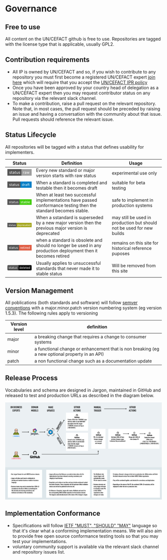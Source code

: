 # Governance

## Free to use

All content on the UN/CEFACT github is free to use.  Repositories are tagged with the license type that is applicable, usually GPL2. 

## Contribution requirements

* All IP is owned by UN/CEFACT and so, if you wish to contribute to any repository you must first become a registered UN/CEFACT expert [join here](https://uncefact.unece.org/display/uncefactpublic/UNCEFACT+Expert+Registration) which will require that you accept the [UN/CEFACT IPR policy](https://www.unece.org/fileadmin/DAM/cefact/cf_plenary/plenary12/ECE_TRADE_C_CEFACT_2010_20_Rev2E_UpdatedIPRpolicy.pdf)
* Once you have been approved by your country head of delegation as a UN/CEFACT expert then you may request contributor status on any repository via the relevant slack channel. 
* To make a contribution, raise a pull request on the relevant repository. Note that, in most cases, the pull request should be preceded by raising an issue and having a conversation with the community about that issue. Pull requests should reference the relevant issue.  

## Status Lifecycle

All repositories will be tagged with a status that defines usability for implementers. 

|Status|Definition|Usage|
|---|---|---|
|![Raw](/images/raw.svg)|Every new standard or major version starts with raw status|experimental use only|
|![Draft](/images/draft.svg)| When a standard is completed and testable then it becomes draft|suitable for beta testing|
|![Stable](/images/stable.svg)|When at least two successful implementations have passed conformance testing then the standard becomes stable.|safe to implement in production systems|
|![Deprecated](/images/deprecated.svg)|When a sstandard is superseded by a new major version then the previous major version is deprecated|may still be used in production but should not be used for new builds|
|![Retired](/images/retired.svg)|when a standard is obsolete and should no longer be used in any production deployment then it becomes retired|remains on this site for historical reference puposes|
|![Deleted](/images/deleted.svg)|Usually applies to unsuccessful standards that never made it to stable status|Will be removed from this site|

## Version Management

All poblications (both standards and software) will follow [semver conventions](https://semver.org/) with a major.minor.patch version numbering system (eg version 1.5.3). The following rules apply to versioning

|Version level|definition|
|---|---|
|major|a breaking change that requires a change to consumer systems|
|minor|a functional change or enhancement that is non breaking (eg a new optional property in an API)|
|patch|a non functional change such as a documentation update|

## Release Process

Vocabularies and schema are designed in Jargon, maintained in GitHub and released to test and production URLs as described in the diagram below.

![releaseProcess](./images/UNECE_GitHubVocabularyReleaseProcess.png)

## Implementation Conformance

* Specifications will follow  [IETF "MUST", "SHOULD" "MAY"](https://www.ietf.org/rfc/rfc2119.txt) language so that it's clear what a conforming implementation means.  We will also aim to provide free open source conformance testing tools so that you may test your implementations. 
* voluntary community support is available via the relevant slack channel and repository issues list. 




